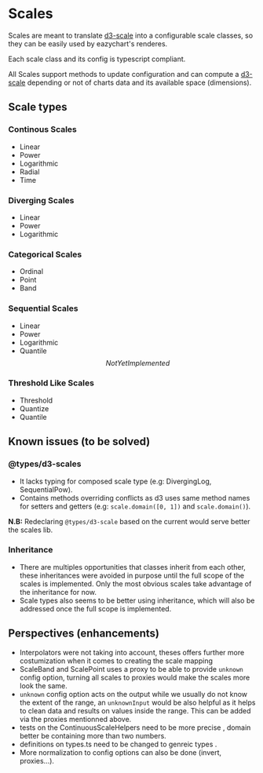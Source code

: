 # Scales
Scales are meant to translate [d3-scale](https://github.com/d3/d3-scale) into a configurable scale classes, so they can be easily used by eazychart's renderes.

Each scale class and its config is typescript compliant.

All Scales support methods to update configuration and can compute a [d3-scale](https://github.com/d3/d3-scale) depending or not of charts data and its available space (dimensions).
## Scale types
### Continous Scales
- Linear
- Power
- Logarithmic
- Radial
- Time
### Diverging Scales
- Linear
- Power
- Logarithmic
### Categorical Scales
- Ordinal
- Point
- Band
### Sequential Scales
- Linear
- Power
- Logarithmic
- Quantile $$Not Yet Implemented$$

### Threshold Like Scales
- Threshold 
- Quantize
- Quantile

## Known issues (to be solved)
### @types/d3-scales
- It lacks typing for composed scale type (e.g: DivergingLog, SequentialPow).
- Contains methods overriding conflicts as d3 uses same method names for setters and getters (e.g: `scale.domain([0, 1])` and `scale.domain()`).

**N.B:** Redeclaring `@types/d3-scale` based on the current would serve better the scales lib.
### Inheritance
- There are multiples opportunities that classes inherit from each other, these inheritances were avoided in purpose until the full scope of the scales is implemented. Only the most obvious scales take advantage of the inheritance for now.
- Scale types also seems to be better using inheritance, which will also be addressed once the full scope is implemented.

## Perspectives (enhancements)
- Interpolators were not taking into account, theses offers further more costumization when it comes to creating the scale mapping
- ScaleBand and ScalePoint uses a proxy to be able to provide `unknown` config option, turning all scales to proxies would make the scales more look the same.
- `unknown` config option acts on the output while we usually do not know the extent of the range, an `unknownInput` would be also helpful as it helps to clean data and results on values inside the range. This can be added via the proxies mentionned above.
- tests on the ContinuousScaleHelpers need to be more precise , domain better be containing more than two numbers.
- definitions on types.ts need to be changed to genreic types <T>.
- More normalization to config options can also be done (invert, proxies...).

